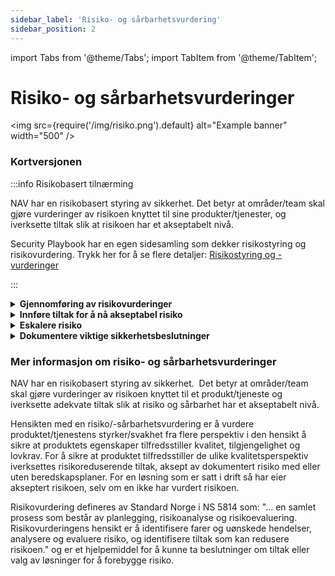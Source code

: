 ```yaml
---
sidebar_label: 'Risiko- og sårbarhetsvurdering'
sidebar_position: 2
---
```



import Tabs from '@theme/Tabs';
import TabItem from '@theme/TabItem';


# Risiko- og sårbarhetsvurderinger

<img
  src={require('/img/risiko.png').default}
  alt="Example banner"
  width="500"
/>

### Kortversjonen

:::info Risikobasert tilnærming

NAV har en risikobasert styring av sikkerhet. Det betyr at områder/team skal gjøre vurderinger av risikoen knyttet til sine produkter/tjenester, og iverksette tiltak slik at risikoen har et akseptabelt nivå.

Security Playbook har en egen sidesamling som dekker risikostyring og risikovurdering. Trykk her for å se flere detaljer: [Risikostyring og -vurderinger](/docs-risiko/risiko-intro)

:::


<details><summary><b>Gjennomføring av risikovurderinger</b></summary>
	<p>
	<b>Hva</b>: Teamene skal gjennomføre risikovurderinger I TryggNok-applikasjonen. Dette skal gjøres ved endringer i og rundt  produktet/tjenesten. <br></br>
	<b>Hvordan</b>: Se veiledning til TryggNok-applikasjonen i denne lenken. Se veiledning til risikovurderinger på siden for Risikovurderinger. Se eksempelvurdering her. Ved spørsmål, ta kontakt med Team Tillit her <br></br>
	</p>
</details>

<details><summary><b>Innføre tiltak for å nå akseptabel risiko</b></summary>
	<p>
	<b>Hva</b>: Teamene skal gjennomføre risikovurderinger I TryggNok-applikasjonen. Dette skal gjøres ved endringer i og rundt  produktet/tjenesten. <br></br>
	<b>Hvordan</b>: Se veiledning til TryggNok-applikasjonen i denne lenken. Se veiledning til risikovurderinger på siden for Risikovurderinger. Se eksempelvurdering her. Ved spørsmål, ta kontakt med Team Tillit her <br></br>
	</p>
</details>

<details><summary><b>Eskalere risiko </b></summary>
	<p>
	<b>Hvor</b>: <br></br>
	<b>Når</b>: <br></br>
	<b>Eksempel</b>: <br></br>
	<b>Ved spørsmål</b>: <br></br>
	</p>
</details>

<details><summary><b>Dokumentere viktige sikkerhetsbeslutninger</b></summary>
	<p>
	<b>Hva</b>: <br></br>
	<b>Hvor</b>: <br></br>
	<b>Hvordan</b>: <br></br>
	<b>Når</b>: <br></br>
	<b>Eksempel</b>: <br></br>
	<b>Ved spørsmål</b>: <br></br>
	</p>
</details>



<!---

:::note Hvordan utøve ansvaret? 

<Tabs>
  <TabItem value="Risikovurderinger" label="Risikovurderinger" default>
    **Hva**:
	**Hvor**:
  </TabItem>
  <TabItem value="Dokumentere sikkerhetsbeslutninger" label="Sikkerhetsbeslutninger">
    This is an orange 🍊
  </TabItem>
  <TabItem value="Eskalere restrisiko" label="Eskalere">
    This is a banana 🍌
  </TabItem>
  <TabItem value="Tiltak" label="Tiltak">
    This is a banana 🍌
  </TabItem>
</Tabs>

:::

-->


### Mer informasjon om risiko- og sårbarhetsvurderinger

NAV har en risikobasert styring av sikkerhet.  Det betyr at områder/team skal gjøre vurderinger av risikoen knyttet til et produkt/tjeneste og iverksette adekvate tiltak slik at risiko og sårbarhet har et akseptabelt nivå.

Hensikten med en risiko/-sårbarhetsvurdering er å vurdere produktet/tjenestens styrker/svakhet fra flere perspektiv i den hensikt å sikre at produktets egenskaper tilfredsstiller kvalitet, tilgjengelighet og lovkrav. For å sikre at produktet tilfredsstiller de ulike kvalitetsperspektiv iverksettes risikoreduserende tiltak, aksept av dokumentert risiko med eller uten beredskapsplaner. For en løsning som er satt i drift så har eier akseptert risikoen, selv om en ikke har vurdert risikoen.

Risikovurdering defineres av Standard Norge i NS 5814 som: "… en samlet prosess som består av planlegging, risikoanalyse og risikoevaluering. Risikovurderingens hensikt er å identifisere farer og uønskede hendelser, analysere og evaluere risiko, og identifisere tiltak som kan redusere risikoen." og er et hjelpemiddel for å kunne ta beslutninger om tiltak eller valg av løsninger for å forebygge risiko.
 
